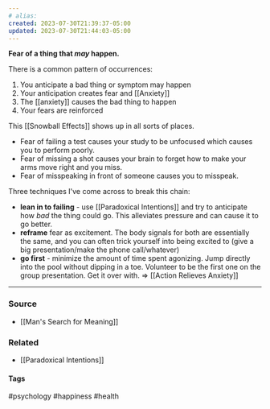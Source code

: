 ```yaml
---
# alias:
created: 2023-07-30T21:39:37-05:00
updated: 2023-07-30T21:44:03-05:00
---
```

**Fear of a thing that *may* happen.**

There is a common pattern of occurrences:
1. You anticipate a bad thing or symptom may happen
2. Your anticipation creates fear and [[Anxiety]]
3. The [[anxiety]] causes the bad thing to happen
4. Your fears are reinforced

This [[Snowball Effects]] shows up in all sorts of places.
- Fear of failing a test causes your study to be unfocused which causes you to perform poorly. 
- Fear of missing a shot causes your brain to forget how to make your arms move right and you miss.
- Fear of misspeaking in front of someone causes you to misspeak. 

Three techniques I've come across to break this chain:
- **lean in to failing** - use [[Paradoxical Intentions]] and try to anticipate how *bad* the thing could go. This alleviates pressure and can cause it to go better.
- **reframe** fear as excitement. The body signals for both are essentially the same, and you can often trick yourself into being excited to (give a big presentation/make the phone call/whatever)
- **go first** - minimize the amount of time spent agonizing. Jump directly into the pool without dipping in a toe. Volunteer to be the first one on the group presentation. Get it over with.  => [[Action Relieves Anxiety]]

---
### Source
- [[Man's Search for Meaning]]

### Related
- [[Paradoxical Intentions]]

#### Tags
#psychology #happiness #health 